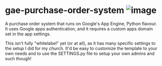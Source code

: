 gae-purchase-order-system ![image](https://travis-ci.org/gholts/gae-purchase-order-system.svg?branch=master)
=====================

A purchase order system that runs on Google's App Engine, Python flavour. It uses Google apps authentication, and it requires a custom apps domain set in the app settings.

This isn't fully "whitelabel" yet (or at all), as it has many specific settings to the setup I did for my church. It'd be easy to customize the template to your own needs and to use the SETTINGS.py file to setup your own admins and such though!
